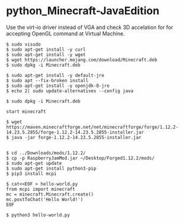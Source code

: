# python_Minecraft-JavaEdition


Use the virt-io driver instead of VGA and check 3D accelation for for accepting OpenGL command at Virtual Machine.

```
$ sudo visudo
$ sudo apt-get install -y curl
$ sudo apt-get install -y wget
$ wget https://launcher.mojang.com/download/Minecraft.deb
$ sudo dpkg -i Minecraft.deb 

$ sudo apt-get install -y default-jre
$ sudo apt --fix-broken install
$ sudo apt-get install -y openjdk-8-jre
$ echo 2| sudo update-alternatives --config java

$ sudo dpkg -i Minecraft.deb 

start minecraft

$ wget https://maven.minecraftforge.net/net/minecraftforge/forge/1.12.2-14.23.5.2855/forge-1.12.2-14.23.5.2855-installer.jar
$ java -jar forge-1.12.2-14.23.5.2855-installer.jar 


$ cd ../Downloads/mods/1.12.2/
$ cp -p RaspberryJamMod.jar ~/Desktop/Forged1.12.2/mods/
$ sudo apt-get update
$ sudo apt-get install python3-pip
$ pip3 install mcpi
   
$ cat<<EOF > hello-world.py 
from mcpi import minecraft
mc = minecraft.Minecraft.create()
mc.postToChat('Hello World!')
EOF

$ python3 hello-world.py 
```
